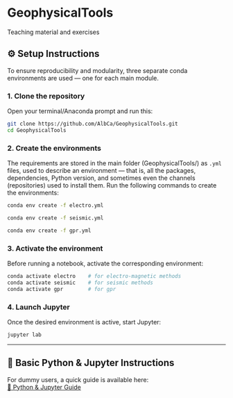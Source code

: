 # GeophysicalTools
 Teaching material and exercises

## ⚙️ Setup Instructions
To ensure reproducibility and modularity, three separate conda environments are used — one for each main module.


### 1. Clone the repository
Open your terminal/Anaconda prompt and run this:
```bash
git clone https://github.com/AlbCa/GeophysicalTools.git
cd GeophysicalTools
```
### 2. Create the environments
The requirements are stored in the main folder (GeophysicalTools/) as `.yml` files, used to describe an environment — that is, all the packages, dependencies, Python version, and sometimes even the channels (repositories) used to install them. 
Run the following commands to create the environments:
```bash
conda env create -f electro.yml
```
```bash
conda env create -f seismic.yml
```
```bash
conda env create -f gpr.yml
```

### 3. Activate the environment
Before running a notebook, activate the corresponding environment:  
```bash
conda activate electro    # for electro-magnetic methods
conda activate seismic    # for seismic methods
conda activate gpr        # for gpr
```
### 4. Launch Jupyter
Once the desired environment is active, start Jupyter:
```bash
jupyter lab
```

---
## 📘 Basic Python & Jupyter Instructions
For dummy users, a quick guide is available here:  
[📄 Python & Jupyter Guide](PythonJupyter.pdf)
